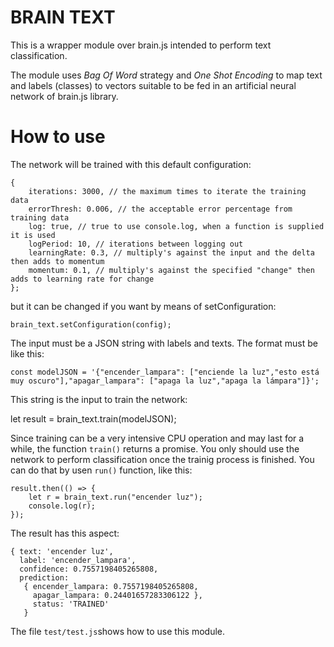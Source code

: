# BRAIN TEXT

This is a wrapper module over brain.js intended to perform text 
classification.

The module uses *Bag Of Word* strategy and *One Shot Encoding* to map text
and labels (classes) to vectors suitable to be fed in an artificial
neural network of brain.js library.

# How to use

The network will be trained with this default configuration:
```
{
    iterations: 3000, // the maximum times to iterate the training data
    errorThresh: 0.006, // the acceptable error percentage from training data
    log: true, // true to use console.log, when a function is supplied it is used
    logPeriod: 10, // iterations between logging out
    learningRate: 0.3, // multiply's against the input and the delta then adds to momentum
    momentum: 0.1, // multiply's against the specified "change" then adds to learning rate for change
};
```

but it can be changed if you want by means of setConfiguration:

```
brain_text.setConfiguration(config);
```

The input must be a JSON string with labels and texts. The format must
be like this:

```
const modelJSON = '{"encender_lampara": ["enciende la luz","esto está muy oscuro"],"apagar_lampara": ["apaga la luz","apaga la lámpara"]}';
```

This string is the input to train the network:

let result = brain_text.train(modelJSON);

Since training can be a very intensive CPU operation and may last for a while, the function ``train()`` returns a promise. You only should use the network to perform classification once the trainig process is finished. You can do that by usen ``run()`` function, like this:

```
result.then(() => {
    let r = brain_text.run("encender luz");
    console.log(r);
});
```

The result has this aspect:

```
{ text: 'encender luz',
  label: 'encender_lampara',
  confidence: 0.7557198405265808,
  prediction: 
   { encender_lampara: 0.7557198405265808,
     apagar_lampara: 0.24401657283306122 },
     status: 'TRAINED' 
   }
```

The file ``test/test.js``shows how to use this module.

